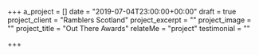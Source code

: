 +++
a_project = []
date = "2019-07-04T23:00:00+00:00"
draft = true
project_client = "Ramblers Scotland"
project_excerpt = ""
project_image = ""
project_title = "Out There Awards"
relateMe = "project"
testimonial = ""

+++
